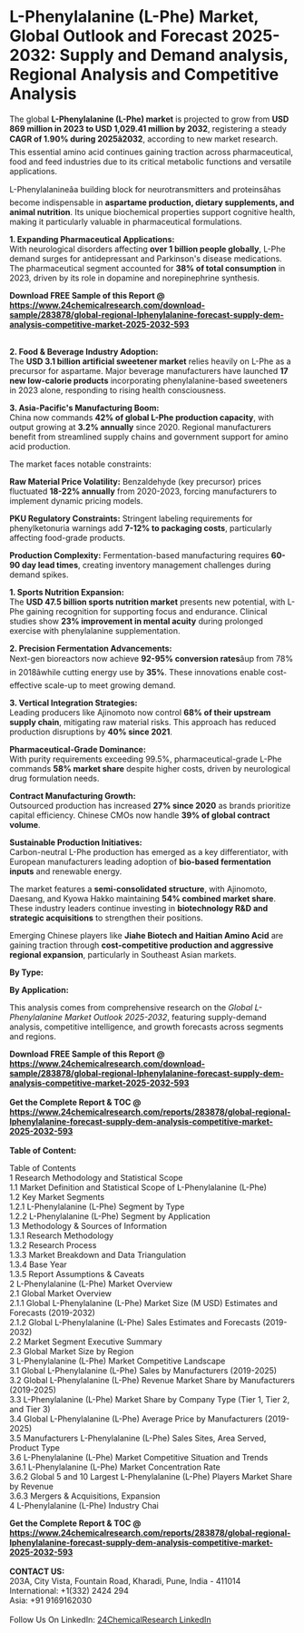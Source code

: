<h1>L-Phenylalanine (L-Phe) Market, Global Outlook and Forecast 2025-2032: Supply and Demand analysis, Regional Analysis and Competitive Analysis</h1><p>The global <strong>L-Phenylalanine (L-Phe) market</strong> is projected to grow from <strong>USD 869 million in 2023 to USD 1,029.41 million by 2032</strong>, registering a steady <strong>CAGR of 1.90% during 2025â2032</strong>, according to new market research. This essential amino acid continues gaining traction across pharmaceutical, food and feed industries due to its critical metabolic functions and versatile applications.</p><p>L-Phenylalanineâa building block for neurotransmitters and proteinsâhas become indispensable in <strong>aspartame production, dietary supplements, and animal nutrition</strong>. Its unique biochemical properties support cognitive health, making it particularly valuable in pharmaceutical formulations.</p><p><strong>1. Expanding Pharmaceutical Applications:</strong><br>
With neurological disorders affecting <strong>over 1 billion people globally</strong>, L-Phe demand surges for antidepressant and Parkinson's disease medications. The pharmaceutical segment accounted for <strong>38% of total consumption</strong> in 2023, driven by its role in dopamine and norepinephrine synthesis.</p><div><b>Download FREE Sample of this Report @ 
            <a href="https://www.24chemicalresearch.com/download-sample/283878/global-regional-lphenylalanine-forecast-supply-dem-analysis-competitive-market-2025-2032-593">
            https://www.24chemicalresearch.com/download-sample/283878/global-regional-lphenylalanine-forecast-supply-dem-analysis-competitive-market-2025-2032-593</a></b></div><br><p><strong>2. Food &amp; Beverage Industry Adoption:</strong><br>
The <strong>USD 3.1 billion artificial sweetener market</strong> relies heavily on L-Phe as a precursor for aspartame. Major beverage manufacturers have launched <strong>17 new low-calorie products</strong> incorporating phenylalanine-based sweeteners in 2023 alone, responding to rising health consciousness.</p><p><strong>3. Asia-Pacific's Manufacturing Boom:</strong><br>
China now commands <strong>42% of global L-Phe production capacity</strong>, with output growing at <strong>3.2% annually</strong> since 2020. Regional manufacturers benefit from streamlined supply chains and government support for amino acid production.</p><p>The market faces notable constraints:</p><p><strong>Raw Material Price Volatility:</strong> Benzaldehyde (key precursor) prices fluctuated <strong>18-22% annually</strong> from 2020-2023, forcing manufacturers to implement dynamic pricing models.</p><p><strong>PKU Regulatory Constraints:</strong> Stringent labeling requirements for phenylketonuria warnings add <strong>7-12% to packaging costs</strong>, particularly affecting food-grade products.</p><p><strong>Production Complexity:</strong> Fermentation-based manufacturing requires <strong>60-90 day lead times</strong>, creating inventory management challenges during demand spikes.</p><p><strong>1. Sports Nutrition Expansion:</strong><br>
The <strong>USD 47.5 billion sports nutrition market</strong> presents new potential, with L-Phe gaining recognition for supporting focus and endurance. Clinical studies show <strong>23% improvement in mental acuity</strong> during prolonged exercise with phenylalanine supplementation.</p><p><strong>2. Precision Fermentation Advancements:</strong><br>
Next-gen bioreactors now achieve <strong>92-95% conversion rates</strong>âup from 78% in 2018âwhile cutting energy use by <strong>35%</strong>. These innovations enable cost-effective scale-up to meet growing demand.</p><p><strong>3. Vertical Integration Strategies:</strong><br>
Leading producers like Ajinomoto now control <strong>68% of their upstream supply chain</strong>, mitigating raw material risks. This approach has reduced production disruptions by <strong>40% since 2021</strong>.</p><p><strong>Pharmaceutical-Grade Dominance:</strong><br>
	With purity requirements exceeding 99.5%, pharmaceutical-grade L-Phe commands <strong>58% market share</strong> despite higher costs, driven by neurological drug formulation needs.</p><p><strong>Contract Manufacturing Growth:</strong><br>
	Outsourced production has increased <strong>27% since 2020</strong> as brands prioritize capital efficiency. Chinese CMOs now handle <strong>39% of global contract volume</strong>.</p><p><strong>Sustainable Production Initiatives:</strong><br>
	Carbon-neutral L-Phe production has emerged as a key differentiator, with European manufacturers leading adoption of <strong>bio-based fermentation inputs</strong> and renewable energy.</p><p>The market features a <strong>semi-consolidated structure</strong>, with Ajinomoto, Daesang, and Kyowa Hakko maintaining <strong>54% combined market share</strong>. These industry leaders continue investing in <strong>biotechnology R&amp;D and strategic acquisitions</strong> to strengthen their positions.</p><p>Emerging Chinese players like <strong>Jiahe Biotech and Haitian Amino Acid</strong> are gaining traction through <strong>cost-competitive production and aggressive regional expansion</strong>, particularly in Southeast Asian markets.</p><p><strong>By Type:</strong></p><p><strong>By Application:</strong></p><p>This analysis comes from comprehensive research on the <em>Global L-Phenylalanine Market Outlook 2025-2032</em>, featuring supply-demand analysis, competitive intelligence, and growth forecasts across segments and regions.</p><div><b>Download FREE Sample of this Report @ 
            <a href="https://www.24chemicalresearch.com/download-sample/283878/global-regional-lphenylalanine-forecast-supply-dem-analysis-competitive-market-2025-2032-593">
            https://www.24chemicalresearch.com/download-sample/283878/global-regional-lphenylalanine-forecast-supply-dem-analysis-competitive-market-2025-2032-593</a></b></div><br><div><b>Get the Complete Report & TOC @ 
            <a href="https://www.24chemicalresearch.com/reports/283878/global-regional-lphenylalanine-forecast-supply-dem-analysis-competitive-market-2025-2032-593">
            https://www.24chemicalresearch.com/reports/283878/global-regional-lphenylalanine-forecast-supply-dem-analysis-competitive-market-2025-2032-593</a></b></div><br>
            <b>Table of Content:</b><p>Table of Contents<br />
1 Research Methodology and Statistical Scope<br />
1.1 Market Definition and Statistical Scope of L-Phenylalanine (L-Phe)<br />
1.2 Key Market Segments<br />
1.2.1 L-Phenylalanine (L-Phe) Segment by Type<br />
1.2.2 L-Phenylalanine (L-Phe) Segment by Application<br />
1.3 Methodology & Sources of Information<br />
1.3.1 Research Methodology<br />
1.3.2 Research Process<br />
1.3.3 Market Breakdown and Data Triangulation<br />
1.3.4 Base Year<br />
1.3.5 Report Assumptions & Caveats<br />
2 L-Phenylalanine (L-Phe) Market Overview<br />
2.1 Global Market Overview<br />
2.1.1 Global L-Phenylalanine (L-Phe) Market Size (M USD) Estimates and Forecasts (2019-2032)<br />
2.1.2 Global L-Phenylalanine (L-Phe) Sales Estimates and Forecasts (2019-2032)<br />
2.2 Market Segment Executive Summary<br />
2.3 Global Market Size by Region<br />
3 L-Phenylalanine (L-Phe) Market Competitive Landscape<br />
3.1 Global L-Phenylalanine (L-Phe) Sales by Manufacturers (2019-2025)<br />
3.2 Global L-Phenylalanine (L-Phe) Revenue Market Share by Manufacturers (2019-2025)<br />
3.3 L-Phenylalanine (L-Phe) Market Share by Company Type (Tier 1, Tier 2, and Tier 3)<br />
3.4 Global L-Phenylalanine (L-Phe) Average Price by Manufacturers (2019-2025)<br />
3.5 Manufacturers L-Phenylalanine (L-Phe) Sales Sites, Area Served, Product Type<br />
3.6 L-Phenylalanine (L-Phe) Market Competitive Situation and Trends<br />
3.6.1 L-Phenylalanine (L-Phe) Market Concentration Rate<br />
3.6.2 Global 5 and 10 Largest L-Phenylalanine (L-Phe) Players Market Share by Revenue<br />
3.6.3 Mergers & Acquisitions, Expansion<br />
4 L-Phenylalanine (L-Phe) Industry Chai</p><div><b>Get the Complete Report & TOC @ 
            <a href="https://www.24chemicalresearch.com/reports/283878/global-regional-lphenylalanine-forecast-supply-dem-analysis-competitive-market-2025-2032-593">
            https://www.24chemicalresearch.com/reports/283878/global-regional-lphenylalanine-forecast-supply-dem-analysis-competitive-market-2025-2032-593</a></b></div><br><b>CONTACT US:</b><br>
            203A, City Vista, Fountain Road, Kharadi, Pune, India - 411014<br>
            International: +1(332) 2424 294<br>
            Asia: +91 9169162030 <br><br>
            Follow Us On LinkedIn: <a href="https://www.linkedin.com/company/24chemicalresearch/">24ChemicalResearch LinkedIn</a>